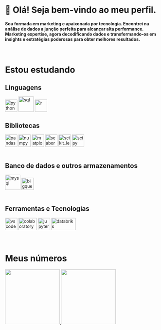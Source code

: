# 👋 Olá! Seja bem-vindo ao meu perfil.

<h4>
Sou formada em marketing e apaixonada por tecnologia. Encontrei na análise de dados a junção perfeita para alcançar alta performance.
Marketing expertise, agora decodificando dados e transformando-os em insights e estratégias poderosas para obter melhores resultados.
</h4><br/>

# Estou estudando

## Linguagens
<div>
<img loading="lazy" alt=python src="https://cdn.jsdelivr.net/gh/devicons/devicon/icons/python/python-original-wordmark.svg" width="40" height="40"/> 
<img loading="lazy" alt=sql src="https://upload.wikimedia.org/wikipedia/commons/d/d7/Sql_data_base_with_logo.svg" width="50" height="50"/>
<img loading="lazy" alt=r src="https://upload.wikimedia.org/wikipedia/commons/1/1b/R_logo.svg" width="40" height="40"/> 
</div>

## Bibliotecas
<div>
<img loading="lazy" alt=pandas src="https://cdn.jsdelivr.net/gh/devicons/devicon/icons/pandas/pandas-original.svg" width="40" height="40"/>
<img loading="lazy" alt=numpy src="https://cdn.jsdelivr.net/gh/devicons/devicon/icons/numpy/numpy-original.svg" width="40" height="40"/>  
<img loading="lazy" alt=matplotlib src="https://upload.wikimedia.org/wikipedia/commons/8/84/Matplotlib_icon.svg" width="40" height="40"/> 
<img loading="lazy" alt=seaborn src="https://seaborn.pydata.org/_images/logo-mark-lightbg.svg" width="40" height="40"/> 
<img loading="lazy" alt=scikit_learn src="https://upload.wikimedia.org/wikipedia/commons/0/05/Scikit_learn_logo_small.svg" width="40" height="40"/> 
<img loading="lazy" alt=scipy src="https://upload.wikimedia.org/wikipedia/commons/b/b2/SCIPY_2.svg" width="40" height="40"/> 
</div><br/>

## Banco de dados e outros armazenamentos
<div>
<img loading="lazy" alt=mysql src="https://cdn.jsdelivr.net/gh/devicons/devicon/icons/mysql/mysql-original-wordmark.svg" width="50" height="50"/> 
<img loading="lazy" alt=bigquery src="https://upload.wikimedia.org/wikipedia/commons/d/d4/Tabler-icons_brand-google-big-query.svg" width="40" height="40"/> 
</div><br/>

## Ferramentas e Tecnologias
<div>
<img loading="lazy" alt=vscode src="https://cdn.jsdelivr.net/gh/devicons/devicon/icons/vscode/vscode-original-wordmark.svg" width="40" height="40"/>
<img loading="lazy" alt=colaboratory src="https://upload.wikimedia.org/wikipedia/commons/d/d0/Google_Colaboratory_SVG_Logo.svg" width="60" height="40"/>
<img loading="lazy" alt=jupyter src="https://cdn.jsdelivr.net/gh/devicons/devicon/icons/jupyter/jupyter-original-wordmark.svg" width="40" height="40"/>
<img loading="lazy" alt=databriks src="https://upload.wikimedia.org/wikipedia/commons/6/63/Databricks_Logo.png" width="80" height="40"/>
<!--
<img loading="lazy" alt=jupyter src="https://upload.wikimedia.org/wikipedia/commons/4/42/TableauLogo.jpg" width="40" height="40"/>
!-->
</div><br/><br/>

# Meus números
<div>
<a href="https://github.com/crislanecas">
<img loading="lazy" height="180em" src="https://github-readme-stats.vercel.app/api?username=crislanecas&show_icons=true&theme=holi&include_all_commits=true&count_private=true"/>
<img loading="lazy" height="180em" src="https://github-readme-stats.vercel.app/api/top-langs/?username=crislanecas&layout=compact&langs_count=7&theme=holi"/>
</div>

